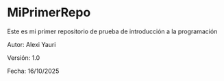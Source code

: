 # MiPrimerRepo

Este es mi primer repositorio de prueba de introducción a la programación

Autor: Alexi Yauri

Versión: 1.0

Fecha: 16/10/2025

